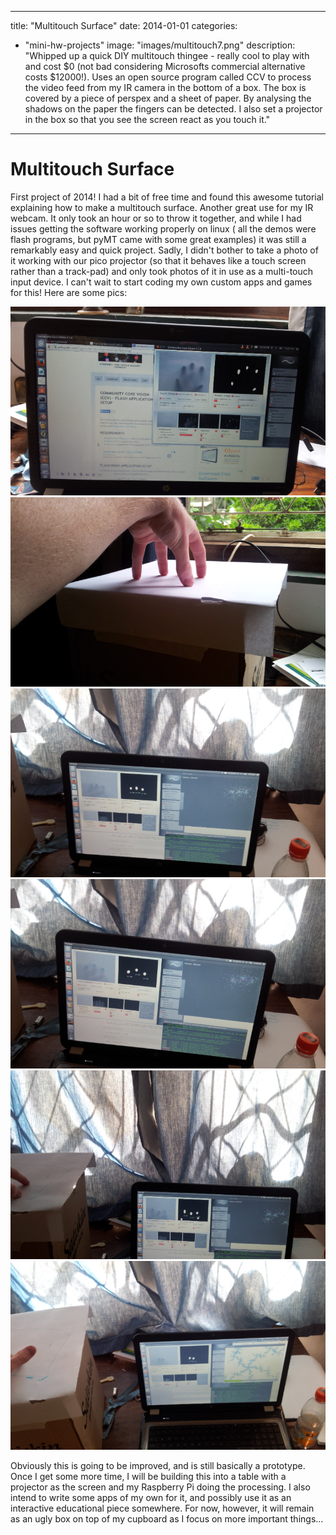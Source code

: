 
---
title: "Multitouch Surface"
date: 2014-01-01
categories: 
  - "mini-hw-projects"
image: "images/multitouch7.png"
description: "Whipped up a quick DIY multitouch thingee - really cool to play with and cost $0 (not bad considering Microsofts commercial alternative costs $12000!).
		 Uses an open source program called CCV to process the video feed 
		from my IR camera in the bottom of a box. The box is covered by a piece of perspex and a sheet of paper. 
		By analysing the shadows on the paper the fingers can be detected. I also set a projector in the box so that you see the screen react as you touch it."
---

# Multitouch Surface

First project of 2014! I had a bit of free time and found this awesome tutorial explaining how to make a multitouch surface.
Another great use for my IR webcam. It only took an hour or so to throw it together, and while I had issues getting the software working properly on linux (
all the demos were flash programs, but pyMT came with some great examples) it was still a remarkably easy and quick project. Sadly, I didn't bother to take a photo of 
it working with our pico projector (so that it behaves like a touch screen rather than a track-pad) and only took photos of it in use as a multi-touch input device.
I can't wait to start coding my own custom apps and games for this! Here are some pics:

![](images/multitouch1.jpg)
![](images/multitouch2.jpg)
![](images/multitouch3.jpg)
![](images/multitouch4.jpg)
![](images/multitouch5.jpg)
![](images/multitouch6.jpg)


Obviously this is going to be improved, and is still basically a prototype. Once I get some more time, I will be building this into a table with a projector as the 
screen and my Raspberry Pi doing the processing. I also intend to write some apps of my own for it, and possibly use it as an interactive educational piece somewhere. For now, however,
 it will remain as an ugly box on top of my cupboard as I focus on more important things...
